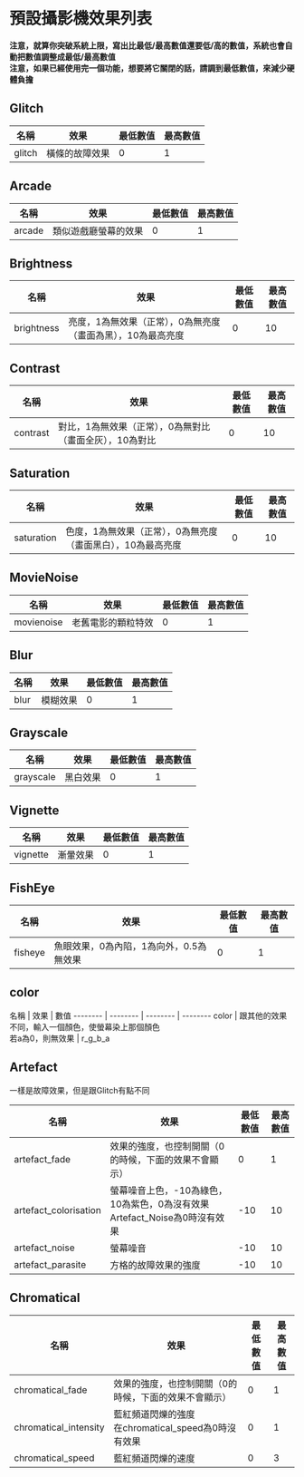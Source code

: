 # 預設攝影機效果列表

**注意，就算你突破系統上限，寫出比最低/最高數值還要低/高的數值，系統也會自動把數值調整成最低/最高數值**<br>
**注意，如果已經使用完一個功能，想要將它關閉的話，請調到最低數值，來減少硬體負擔**

## Glitch
名稱 | 效果 | 最低數值 | 最高數值
-------- | -------- | -------- | --------
glitch | 橫條的故障效果 | 0 | 1

## Arcade
名稱 | 效果 | 最低數值 | 最高數值
-------- | -------- | -------- | --------
arcade | 類似遊戲廳螢幕的效果 | 0 | 1

## Brightness
名稱 | 效果 | 最低數值 | 最高數值
-------- | -------- | -------- | --------
brightness | 亮度，1為無效果（正常），0為無亮度（畫面為黑），10為最高亮度 | 0 | 10

## Contrast
名稱 | 效果 | 最低數值 | 最高數值
-------- | -------- | -------- | --------
contrast | 對比，1為無效果（正常），0為無對比（畫面全灰），10為對比 | 0 | 10

## Saturation
名稱 | 效果 | 最低數值 | 最高數值
-------- | -------- | -------- | --------
saturation | 色度，1為無效果（正常），0為無亮度（畫面黑白），10為最高亮度 | 0 | 10

## MovieNoise
名稱 | 效果 | 最低數值 | 最高數值
-------- | -------- | -------- | --------
movienoise | 老舊電影的顆粒特效 | 0 | 1

## Blur
名稱 | 效果 | 最低數值 | 最高數值
-------- | -------- | -------- | --------
blur | 模糊效果 | 0 | 1

## Grayscale
名稱 | 效果 | 最低數值 | 最高數值
-------- | -------- | -------- | --------
grayscale | 黑白效果 | 0 | 1

## Vignette
名稱 | 效果 | 最低數值 | 最高數值
-------- | -------- | -------- | --------
vignette | 漸暈效果 | 0 | 1

## FishEye
名稱 | 效果 | 最低數值 | 最高數值
-------- | -------- | -------- | --------
fisheye | 魚眼效果，0為內陷，1為向外，0.5為無效果 | 0 | 1

## color
名稱 | 效果 | 數值
-------- | -------- | -------- | --------
color | 跟其他的效果不同，輸入一個顏色，使螢幕染上那個顏色<br>若a為0，則無效果 | r_g_b_a

## Artefact
一樣是故障效果，但是跟Glitch有點不同

名稱 | 效果 | 最低數值 | 最高數值
-------- | -------- | -------- | --------
artefact_fade | 效果的強度，也控制開關（0的時候，下面的效果不會顯示） | 0 | 1
artefact_colorisation | 螢幕噪音上色，-10為綠色，10為紫色，0為沒有效果<br>Artefact_Noise為0時沒有效果 | -10 | 10
artefact_noise | 螢幕噪音 | -10 | 10
artefact_parasite | 方格的故障效果的強度 | -10 | 10

## Chromatical
名稱 | 效果 | 最低數值 | 最高數值
-------- | -------- | -------- | --------
chromatical_fade | 效果的強度，也控制開關（0的時候，下面的效果不會顯示） | 0 | 1
chromatical_intensity | 藍紅頻道閃爍的強度<br>在chromatical_speed為0時沒有效果 | 0 | 1
chromatical_speed | 藍紅頻道閃爍的速度 | 0 | 3
